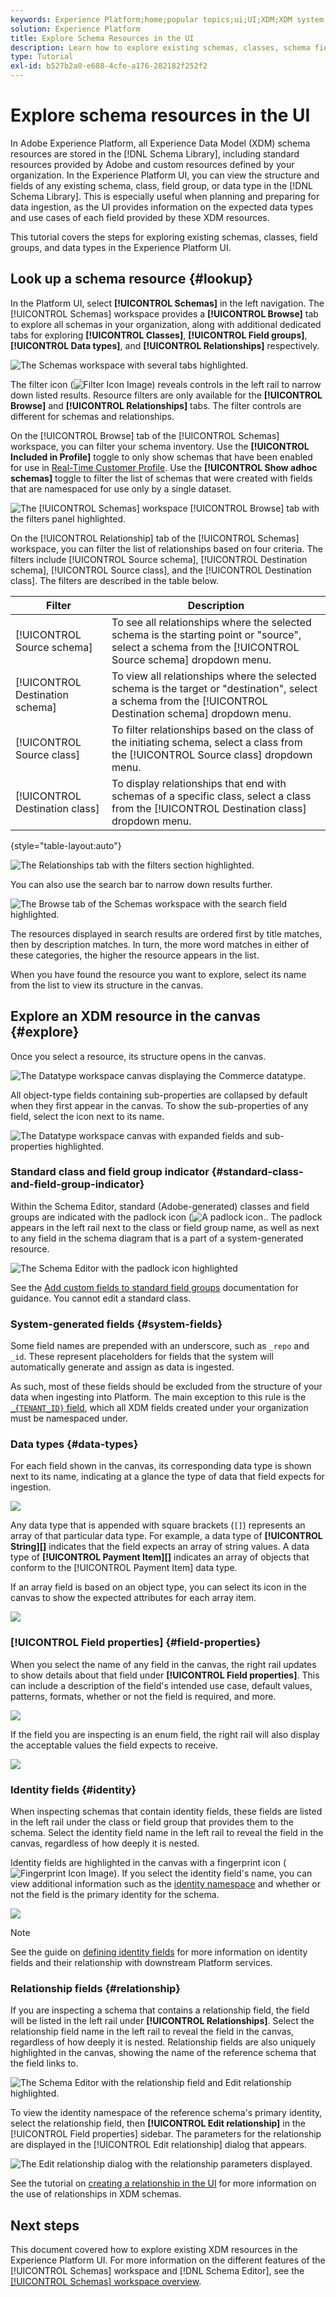 ```yaml
---
keywords: Experience Platform;home;popular topics;ui;UI;XDM;XDM system;experience data model;Experience data model;Experience Data Model;data model;Data Model;explore;class;field group;data type;schema;
solution: Experience Platform
title: Explore Schema Resources in the UI
description: Learn how to explore existing schemas, classes, schema field groups, and data types in the Experience Platform user interface.
type: Tutorial
exl-id: b527b2a0-e688-4cfe-a176-282182f252f2
---
```

# Explore schema resources in the UI

In Adobe Experience Platform, all Experience Data Model (XDM) schema resources are stored in the [!DNL Schema Library], including standard resources provided by Adobe and custom resources defined by your organization. In the Experience Platform UI, you can view the structure and fields of any existing schema, class, field group, or data type in the [!DNL Schema Library]. This is especially useful when planning and preparing for data ingestion, as the UI provides information on the expected data types and use cases of each field provided by these XDM resources.

This tutorial covers the steps for exploring existing schemas, classes, field groups, and data types in the Experience Platform UI.

## Look up a schema resource {#lookup}

In the Platform UI, select **[!UICONTROL Schemas]** in the left navigation. The [!UICONTROL Schemas] workspace provides a **[!UICONTROL Browse]** tab to explore all schemas in your organization, along with additional dedicated tabs for exploring **[!UICONTROL Classes]**, **[!UICONTROL Field groups]**, **[!UICONTROL Data types]**, and **[!UICONTROL Relationships]** respectively.

![The Schemas workspace with several tabs highlighted.](../images/ui/explore/tabs.png)

The filter icon (![Filter Icon Image](/help/images/icons/filter.png)) reveals controls in the left rail to narrow down listed results. Resource filters are only available for the **[!UICONTROL Browse]** and **[!UICONTROL Relationships]** tabs. The filter controls are different for schemas and relationships.

On the [!UICONTROL Browse] tab of the [!UICONTROL Schemas] workspace, you can filter your schema inventory. Use the **[!UICONTROL Included in Profile]** toggle to only show schemas that have been enabled for use in [Real-Time Customer Profile](../../profile/home.md). Use the **[!UICONTROL Show adhoc schemas]** toggle to filter the list of schemas that were created with fields that are namespaced for use only by a single dataset.

![The [!UICONTROL Schemas] workspace [!UICONTROL Browse] tab with the filters panel highlighted.](../images/ui/explore/filters.png)

On the [!UICONTROL Relationship] tab of the [!UICONTROL Schemas] workspace, you can filter the list of relationships based on four criteria. The filters include [!UICONTROL Source schema], [!UICONTROL Destination schema], [!UICONTROL Source class], and the [!UICONTROL Destination class]. The filters are described in the table below.

| Filter                            |Description |
|-----------------------------------|------------|
| [!UICONTROL Source schema]        | To see all relationships where the selected schema is the starting point or "source", select a schema from the [!UICONTROL Source schema] dropdown menu. |
| [!UICONTROL Destination schema]   | To view all relationships where the selected schema is the target or "destination", select a schema from the [!UICONTROL Destination schema] dropdown menu. |
| [!UICONTROL Source class]         | To filter relationships based on the class of the initiating schema, select a class from the [!UICONTROL Source class] dropdown menu. |
| [!UICONTROL Destination class]    | To display relationships that end with schemas of a specific class, select a class from the [!UICONTROL Destination class] dropdown menu. |

{style="table-layout:auto"}

![The Relationships tab with the filters section highlighted.](../images/ui/explore/relationships-filter.png)

You can also use the search bar to narrow down results further.

![The Browse tab of the Schemas workspace with the search field highlighted.](../images/ui/explore/search.png)

The resources displayed in search results are ordered first by title matches, then by description matches. In turn, the more word matches in either of these categories, the higher the resource appears in the list.

When you have found the resource you want to explore, select its name from the list to view its structure in the canvas.

## Explore an XDM resource in the canvas {#explore}

Once you select a resource, its structure opens in the canvas.

![The Datatype workspace canvas displaying the Commerce datatype.](../images/ui/explore/canvas.png)

All object-type fields containing sub-properties are collapsed by default when they first appear in the canvas. To show the sub-properties of any field, select the icon next to its name.

![The Datatype workspace canvas with expanded fields and sub-properties highlighted.](../images/ui/explore/field-expand.png)

### Standard class and field group indicator {#standard-class-and-field-group-indicator}

Within the Schema Editor, standard (Adobe-generated) classes and field groups are indicated with the padlock icon (![A padlock icon.](/help/images/icons/lock-closed.png). The padlock appears in the left rail next to the class or field group name, as well as next to any field in the schema diagram that is a part of a system-generated resource.

![The Schema Editor with the padlock icon highlighted](../images/ui/explore/schema-editor-padlock-icon.png)

See the [Add custom fields to standard field groups](./resources/schemas.md) documentation for guidance. You cannot edit a standard class.

### System-generated fields {#system-fields}

Some field names are prepended with an underscore, such as `_repo` and `_id`. These represent placeholders for fields that the system will automatically generate and assign as data is ingested.

As such, most of these fields should be excluded from the structure of your data when ingesting into Platform. The main exception to this rule is the [`_{TENANT_ID}` field](../api/getting-started.md#know-your-tenant_id), which all XDM fields created under your organization must be namespaced under.

### Data types {#data-types}

For each field shown in the canvas, its corresponding data type is shown next to its name, indicating at a glance the type of data that field expects for ingestion.

![](../images/ui/explore/data-types.png)

Any data type that is appended with square brackets (`[]`) represents an array of that particular data type. For example, a data type of **[!UICONTROL String]\[]** indicates that the field expects an array of string values. A data type of **[!UICONTROL Payment Item]\[]** indicates an array of objects that conform to the [!UICONTROL Payment Item] data type.

If an array field is based on an object type, you can select its icon in the canvas to show the expected attributes for each array item.

![](../images/ui/explore/array-type.png)

### [!UICONTROL Field properties] {#field-properties}

When you select the name of any field in the canvas, the right rail updates to show details about that field under **[!UICONTROL Field properties]**. This can include a description of the field's intended use case, default values, patterns, formats, whether or not the field is required, and more.

![](../images/ui/explore/field-properties.png)

If the field you are inspecting is an enum field, the right rail will also display the acceptable values the field expects to receive.

![](../images/ui/explore/enum-field.png)

### Identity fields {#identity}

When inspecting schemas that contain identity fields, these fields are listed in the left rail under the class or field group that provides them to the schema. Select the identity field name in the left rail to reveal the field in the canvas, regardless of how deeply it is nested.

Identity fields are highlighted in the canvas with a fingerprint icon (![Fingerprint Icon Image](/help/images/icons/identity-service.png)). If you select the identity field's name, you can view additional information such as the [identity namespace](../../identity-service/features/namespaces.md) and whether or not the field is the primary identity for the schema.

![](../images/ui/explore/identity-field.png)

>[!NOTE]
>
>See the guide on [defining identity fields](./fields/identity.md) for more information on identity fields and their relationship with downstream Platform services.

### Relationship fields {#relationship}

If you are inspecting a schema that contains a relationship field, the field will be listed in the left rail under **[!UICONTROL Relationships]**. Select the relationship field name in the left rail to reveal the field in the canvas, regardless of how deeply it is nested. Relationship fields are also uniquely highlighted in the canvas, showing the name of the reference schema that the field links to.

![The Schema Editor with the relationship field and Edit relationship highlighted.](../images/ui/explore/relationship-field.png)

To view the identity namespace of the reference schema's primary identity, select the relationship field, then **[!UICONTROL Edit relationship]** in the [!UICONTROL Field properties] sidebar. The parameters for the relationship are displayed in the [!UICONTROL Edit relationship] dialog that appears.

![The Edit relationship dialog with the relationship parameters displayed.](../images/ui/explore/edit-relationship-dialog.png)

See the tutorial on [creating a relationship in the UI](../tutorials/relationship-ui.md) for more information on the use of relationships in XDM schemas.

## Next steps

This document covered how to explore existing XDM resources in the Experience Platform UI. For more information on the different features of the [!UICONTROL Schemas] workspace and [!DNL Schema Editor], see the [[!UICONTROL Schemas] workspace overview](./overview.md).

